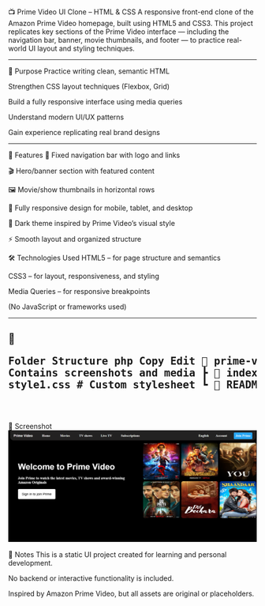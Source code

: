📺 Prime Video UI Clone – HTML & CSS
A responsive front-end clone of the Amazon Prime Video homepage, built using HTML5 and CSS3. This project replicates key sections of the Prime Video interface — including the navigation bar, banner, movie thumbnails, and footer — to practice real-world UI layout and styling techniques.


---

🎯 Purpose
Practice writing clean, semantic HTML

Strengthen CSS layout techniques (Flexbox, Grid)

Build a fully responsive interface using media queries

Understand modern UI/UX patterns

Gain experience replicating real brand designs

---

🚀 Features
🧭 Fixed navigation bar with logo and links

🎬 Hero/banner section with featured content

🖼️ Movie/show thumbnails in horizontal rows

📱 Fully responsive design for mobile, tablet, and desktop

🌙 Dark theme inspired by Prime Video’s visual style

⚡ Smooth layout and organized structure

🛠️ Technologies Used
HTML5 – for page structure and semantics

CSS3 – for layout, responsiveness, and styling

Media Queries – for responsive breakpoints

(No JavaScript or frameworks used)

---

📂<pre> Folder Structure
php
Copy
Edit
📁 prime-video-ui-clone
 ┣ 📁 image/            # Contains screenshots and media
 ┣ 📄 index.html        # Main HTML file
 ┣ 📄 style1.css        # Custom stylesheet
 ┗ 📄 README.md         # Project documentation
 <pre/>
---
 
📸 Screenshot
![Screenshot](./image/Screenshot.jpg)




📌 Notes
This is a static UI project created for learning and personal development.

No backend or interactive functionality is included.

Inspired by Amazon Prime Video, but all assets are original or placeholders.
